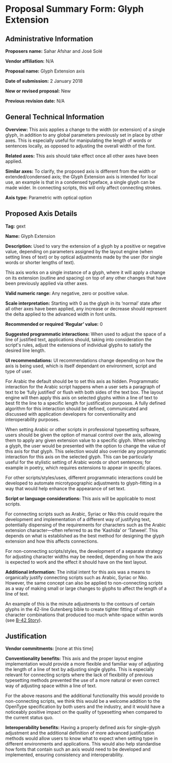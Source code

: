 # Proposal Summary Form: Glyph Extension

## Administrative Information
**Proposers name:** Sahar Afshar and José Solé

**Vendor affiliation:** N/A

**Proposal name:** Glyph Extension axis

**Date of submission:** 2 January 2018

**New or revised proposal:** New

**Previous revision date:** N/A

## General Technical Information
**Overview:** This axis applies a change to the width (or extension) of a single glyph, in addition to any global parameters previously set in place by other axes. This is especially useful for manipulating the length of words or sentences locally, as opposed to adjusting the overall width of the font.

**Related axes:** This axis should take effect once all other axes have been applied.

**Similar axes:** To clarify, the proposed axis is different from the width or extended/condensed axis; the Glyph Extension axis is intended for local use, an example is that in a condensed typeface, a single glyph can be made wider. In connecting scripts, this will only affect connecting strokes.

**Axis type:** Parametric with optical option

## Proposed Axis Details

**Tag:** gext

**Name:** Glyph Extension

**Description:** Used to vary the extension of a glyph by a positive or negative value, depending on parameters assigned by the layout engine (when setting lines of text) or by optical adjustments made by the user (for single words or shorter lengths of text).

This axis works on a single instance of a glyph, where it will apply a change on its extension (outline and spacing) on top of any other changes that have been previously applied via other axes.

**Valid numeric range:** Any negative, zero or positive value.

**Scale interpretation:** Starting with 0 as the glyph in its ‘normal’ state after all other axes have been applied, any increase or decrease should represent the delta applied to the advanced width in font units.

**Recommended or required ‘Regular’ value:** 0

**Suggested programmatic interactions:** When used to adjust the space of a line of justified text, applications should, taking into consideration the script's rules, adjust the extensions of individual glyphs to satisfy the desired line length.

**UI recommendations:** UI recommendations change depending on how the axis is being used, which is itself dependant on environment, script and type of user.

For Arabic the default should be to set this axis as hidden. Programmatic interaction for the Arabic script happens when a user sets a paragraph of text to be ‘fully justified’ or flush with both sides of the text box. The layout engine will then apply this axis on selected glyphs within a line of text to best fit the line to a specific length for justification purposes. A fully defined algorithm for this interaction should be defined, communicated and discussed with application developers for conventionality and interoperability purposes.

When setting Arabic or other scripts in professional typesetting software, users should be given the option of manual control over the axis, allowing them to apply any given extension value to a specific glyph. When selecting a glyph, the user would be presented with the option to change the value of this axis for that glyph. This selection would also override any programmatic interaction for this axis on the selected glyph. This can be particularly useful for the stylistic setting of Arabic words or short sentences; for example in poetry, which requires extensions to appear in specific places.

For other scripts/styles/uses, different programmatic interactions could be developed to automate microtypographic adjustments to glyph-fitting in a way that would help enhance the appearance of set text.

**Script or language considerations:** This axis will be applicable to most scripts.

For connecting scripts such as Arabic, Syriac or Nko this could require the development and implementation of a different way of justifying text, potentially dispensing of the requirements for characters such as the Arabic extension character—often referred to as the ‘Kashida’ or ‘Tatweel’. This depends on what is established as the best method for designing the glyph extension and how this affects connections.

For non-connecting scripts/styles, the development of a separate strategy for adjusting character widths may be needed, depending on how the axis is expected to work and the effect it should have on the text layout.

**Additional information:** The initial intent for this axis was a means to organically justify connecting scripts such as Arabic, Syriac or Nko. However, the same concept can also be applied to non-connecting scripts as a way of making small or large changes to glyphs to affect the length of a line of text.

An example of this is the minute adjustments to the contours of certain glyphs in the 42-line Gutenberg bible to create tighter fitting of certain character combinations that produced too much white-space within words (see [B-42 Story](http://www.daleguild.com/B-42_Story_01.html)).

## Justification

**Vendor commitments:** [none at this time]

**Conventionality benefits:** This axis and the proper layout engine implementation would provide a more flexible and familiar way of adjusting the length of a line of text by adjusting single glyphs. This is especially relevant for connecting scripts where the lack of flexibility of previous typesetting methods prevented the use of a more natural or even correct way of adjusting space within a line of text.

For the above reasons and the additional functionality this would provide to non-connecting scripts, we think this would be a welcome addition to the OpenType specification by both users and the industry, and it would have a noticeably positive impact on the quality of typesetting when compared to the current status quo.

**Interoperability benefits:** Having a properly defined axis for single-glyph adjustment and the additional definition of more advanced justification methods would allow users to know what to expect when setting type in different environments and applications. This would also help standardise how fonts that contain such an axis would need to be developed and implemented, ensuring consistency and interoperability.
